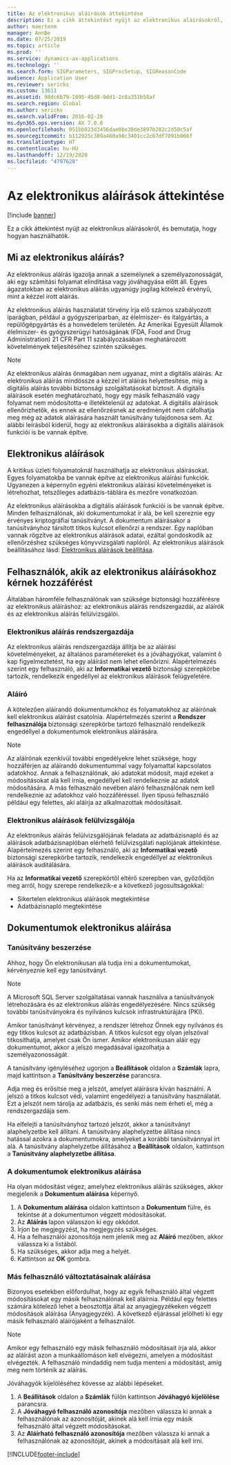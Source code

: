 ```yaml
---
title: Az elektronikus aláírások áttekintése
description: Ez a cikk áttekintést nyújt az elektronikus aláírásokról, és bemutatja, hogy hogyan használhatók.
author: maertenm
manager: AnnBe
ms.date: 07/25/2019
ms.topic: article
ms.prod: ''
ms.service: dynamics-ax-applications
ms.technology: ''
ms.search.form: SIGParameters, SIGProcSetup, SIGReasonCode
audience: Application User
ms.reviewer: sericks
ms.custom: 13611
ms.assetid: 98dc6b79-1895-45d8-9dd1-2c8a351b58af
ms.search.region: Global
ms.author: sericks
ms.search.validFrom: 2016-02-28
ms.dyn365.ops.version: AX 7.0.0
ms.openlocfilehash: 051bb023d3456dae0be30de3897b282c2d50c5af
ms.sourcegitcommit: b112925c389a460a98c3401cc2c67df7091b066f
ms.translationtype: HT
ms.contentlocale: hu-HU
ms.lasthandoff: 12/19/2020
ms.locfileid: "4797628"
---
```

# <a name="electronic-signatures-overview"></a>Az elektronikus aláírások áttekintése

[!include [banner](../includes/banner.md)]

Ez a cikk áttekintést nyújt az elektronikus aláírásokról, és bemutatja, hogy hogyan használhatók.

## <a name="what-is-an-electronic-signature"></a>Mi az elektronikus aláírás?

Az elektronikus aláírás igazolja annak a személynek a személyazonosságát, aki egy számítási folyamat elindítása vagy jóváhagyása előtt áll. Egyes ágazatokban az elektronikus aláírás ugyanúgy jogilag kötelező érvényű, mint a kézzel írott aláírás.

Az elektronikus aláírás használatát törvény írja elő számos szabályozott iparágban, például a gyógyszeriparban, az élelmiszer- és italgyártás, a repülőgépgyártás és a honvédelem területén. Az Amerikai Egyesült Államok élelmiszer- és gyógyszerügyi hatóságának (FDA, Food and Drug Administration) 21 CFR Part 11 szabályozásában meghatározott követelmények teljesítéséhez szintén szükséges.

> [!NOTE]
> Az elektronikus aláírás önmagában nem ugyanaz, mint a digitális aláírás. Az elektronikus aláírás mindössze a kézzel írt aláírás helyettesítése, míg a digitális aláírás további biztonsági szolgáltatásokat biztosít. A digitális aláírások esetén meghatározható, hogy egy másik felhasználó vagy folyamat nem módosította-e illetéktelenül az adatokat. A digitális aláírások ellenőrizhetők, és ennek az ellenőrzésnek az eredményét nem cáfolhatja meg még az adatok aláírására használt tanúsítvány tulajdonosa sem. Az alábbi leírásból kiderül, hogy az elektronikus aláírásokba a digitális aláírások funkciói is be vannak építve.

## <a name="electronic-signatures"></a>Elektronikus aláírások

A kritikus üzleti folyamatoknál használhatja az elektronikus aláírásokat. Egyes folyamatokba be vannak építve az elektronikus aláírási funkciók. Ugyanezen a képernyőn egyéni elektronikus aláírási követelményeket is létrehozhat, tetszőleges adatbázis-táblára és mezőre vonatkozóan.

Az elektronikus aláírásokba a digitális aláírások funkciói is be vannak építve. Minden felhasználónak, aki dokumentumokat ír alá, be kell szereznie egy érvényes kriptográfiai tanúsítványt. A dokumentum aláírásakor a tanúsítványhoz társított titkos kulcsot ellenőrzi a rendszer. Egy naplóban vannak rögzítve az elektronikus aláírások adatai, ezáltal gondoskodik az ellenőrzéshez szükséges könyvvizsgálati naplóról. Az elektronikus aláírások beállításához lásd: [Elektronikus aláírások beállítása](tasks/set-up-electronic-signatures.md).

## <a name="users-who-require-access-to-electronic-signatures"></a>Felhasználók, akik az elektronikus aláírásokhoz kérnek hozzáférést

Általában háromféle felhasználónak van szüksége biztonsági hozzáférésre az elektronikus aláíráshoz: az elektronikus aláírás rendszergazdái, az aláírók és az elektronikus aláírás felülvizsgálói.

### <a name="electronic-signature-administrator"></a>Elektronikus aláírás rendszergazdája

Az elektronikus aláírás rendszergazdája állítja be az aláírási követelményeket, az általános paramétereket és a jóváhagyókat, valamint ő kap figyelmeztetést, ha egy aláírást nem lehet ellenőrizni. Alapértelmezés szerint egy felhasználó, aki az **Informatikai vezető** biztonsági szerepkörbe tartozik, rendelkezik engedéllyel az elektronikus aláírások felügyeletére.

### <a name="signer"></a>Aláíró

A kötelezően aláírandó dokumentumokhoz és folyamatokhoz az aláírónak kell elektronikus aláírást csatolnia. Alapértelmezés szerint a **Rendszer felhasználója** biztonsági szerepkörbe tartozó felhasználó rendelkezik engedéllyel a dokumentumok elektronikus aláírására.

> [!NOTE]
> Az aláírónak ezenkívül további engedélyekre lehet szüksége, hogy hozzáférjen az aláírandó dokumentummal vagy folyamattal kapcsolatos adatokhoz. Annak a felhasználónak, aki adatokat módosít, majd ezeket a módosításokat alá kell írnia, engedéllyel kell rendelkeznie az adatok módosítására. A más felhasználó nevében aláíró felhasználónak nem kell rendelkeznie az adatokhoz való hozzáféréssel. Ilyen típusú felhasználó például egy felettes, aki aláírja az alkalmazottak módosításait.

### <a name="electronic-signature-auditor"></a>Elektronikus aláírások felülvizsgálója

Az elektronikus aláírás felülvizsgálójának feladata az adatbázisnapló és az aláírások adatbázisnaplóban elérhető felülvizsgálati naplójának áttekintése. Alapértelmezés szerint egy felhasználó, aki az **Informatikai vezető** biztonsági szerepkörbe tartozik, rendelkezik engedéllyel az elektronikus aláírások auditálására.

Ha az **Informatikai vezető** szerepkörtől eltérő szerepben van, győződjön meg arról, hogy szerepe rendelkezik-e a következő jogosultságokkal:

- Sikertelen elektronikus aláírások megtekintése
- Adatbázisnapló megtekintése

## <a name="signing-documents-electronically"></a>Dokumentumok elektronikus aláírása

### <a name="get-a-certificate"></a>Tanúsítvány beszerzése

Ahhoz, hogy Ön elektronikusan alá tudja írni a dokumentumokat, kérvényeznie kell egy tanúsítványt.

> [!NOTE]
> A Microsoft SQL Server szolgáltatásai vannak használva a tanúsítványok létrehozására és az elektronikus aláírás engedélyezésére. Nincs szükség további tanúsítványokra és nyilvános kulcsok infrastruktúrájára (PKI).

Amikor tanúsítványt kérvényez, a rendszer létrehoz Önnek egy nyilvános és egy titkos kulcsot az adatbázisban. A titkos kulcsot egy olyan jelszóval titkosíthatja, amelyet csak Ön ismer. Amikor elektronikusan aláír egy dokumentumot, akkor a jelszó megadásával igazolhatja a személyazonosságát.

A tanúsítvány igényléséhez ugorjon a **Beállítások** oldalon a **Számlák** lapra, majd kattintson a **Tanúsítvány beszerzése** parancsra.

Adja meg és erősítse meg a jelszót, amelyet aláírásra kíván használni. A jelszó a titkos kulcsot védi, valamint engedélyezi a tanúsítvány használatát. Ezt a jelszót nem tárolja az adatbázis, és senki más nem érheti el, még a rendszergazdája sem.

Ha elfelejti a tanúsítványhoz tartozó jelszót, akkor a tanúsítványt alaphelyzetbe kell állítani. A tanúsítvány alaphelyzetbe állítása nincs hatással azokra a dokumentumokra, amelyeket a korábbi tanúsítvánnyal írt alá. A tanúsítvány alaphelyzetbe állításához a **Beállítások** oldalon, kattintson a **Tanúsítvány alaphelyzetbe állítása**.

### <a name="sign-a-document-electronically"></a>A dokumentumok elektronikus aláírása

Ha olyan módosítást végez, amelyhez elektronikus aláírás szükséges, akkor megjelenik a **Dokumentum aláírása** képernyő.

1. A **Dokumentum aláírása** oldalon kattintson a **Dokumentum** fülre, és tekintse át a dokumentumon végzett módosításokat.
2. Az **Aláírás** lapon válasszon ki egy okkódot.
3. Írjon be megjegyzést, ha megjegyzés szükséges.
4. Ha a felhasználói azonosítója nem jelenik meg az **Aláíró** mezőben, akkor válassza ki a listából.
5. Ha szükséges, akkor adja meg a helyét.
6. Kattintson az **OK** gombra.

### <a name="sign-for-another-users-changes"></a>Más felhasználó változtatásainak aláírása

Bizonyos esetekben előfordulhat, hogy az egyik felhasználó által végzett módosításokat egy másik felhasználónak kell aláírnia. Például egy felettes számára kötelező lehet a beosztottja által az anyagjegyzékeken végzett módosítások aláírása (Anyagjegyzék). A következő eljárással jelölheti ki egy másik felhasználó aláírójaként a felhasználót.

> [!NOTE]
> Amikor egy felhasználó egy másik felhasználó módosításait írja alá, akkor az aláírást azon a munkaállomáson kell elvégezni, amelyen a módosítást elvégezték. A felhasználó mindaddig nem tudja menteni a módosítást, amíg meg nem történik az aláírás.

Jóváhagyók kijelöléséhez kövesse az alábbi lépéseket.

1. A **Beállítások** oldalon a **Számlák** fülön kattintson **Jóváhagyó kijelölése** parancsra.
2. A **Jóváhagyó felhasználó azonosítója** mezőben válassza ki annak a felhasználónak az azonosítóját, akinek alá kell írnia egy másik felhasználó által végzett módosításokat.
3. Az **Aláírható felhasználó azonosítója** mezőben válassza ki annak a felhasználónak az azonosítóját, akinek a módosításait alá kell írni.


[!INCLUDE[footer-include](../../../includes/footer-banner.md)]